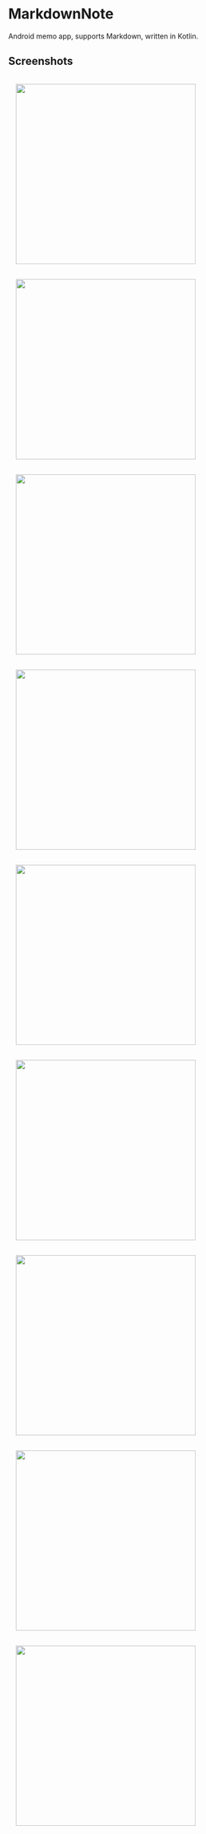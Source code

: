# MarkdownNote
Android memo app, supports Markdown, written in Kotlin.

## Screenshots
<p>
  <img src="screenshots/Screenshot_01.png" width="360" style="margin: 15px 15px 15px 15px">
  <img src="screenshots/Screenshot_02.png" width="360" style="margin: 15px 15px 15px 15px">
  <img src="screenshots/Screenshot_03.png" width="360" style="margin: 15px 15px 15px 15px">
  <img src="screenshots/Screenshot_04.png" width="360" style="margin: 15px 15px 15px 15px">
  <img src="screenshots/Screenshot_05.png" width="360" style="margin: 15px 15px 15px 15px">
  <img src="screenshots/Screenshot_06.png" width="360" style="margin: 15px 15px 15px 15px">
  <img src="screenshots/Screenshot_07.png" width="360" style="margin: 15px 15px 15px 15px">
  <img src="screenshots/Screenshot_08.png" width="360" style="margin: 15px 15px 15px 15px">
  <img src="screenshots/Screenshot_09.png" width="360" style="margin: 15px 15px 15px 15px">
</p>
